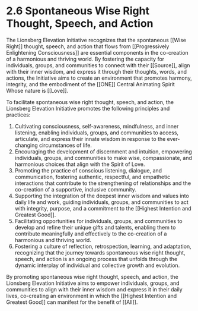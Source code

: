 # 2.6 Spontaneous Wise Right Thought, Speech, and Action

The Lionsberg Elevation Initiative recognizes that the spontaneous [[Wise Right]] thought, speech, and action that flows from [[Progressively Enlightening Consciousness]] are essential components in the co-creation of a harmonious and thriving world. By fostering the capacity for individuals, groups, and communities to connect with their [[Source]], align with their inner wisdom, and express it through their thoughts, words, and actions, the Initiative aims to create an environment that promotes harmony, integrity, and the embodiment of the [[ONE]] Central Animating Spirit Whose nature is [[Love]].

To facilitate spontaneous wise right thought, speech, and action, the Lionsberg Elevation Initiative promotes the following principles and practices:

1.  Cultivating consciousness, self-awareness, mindfulness, and inner listening, enabling individuals, groups, and communities to access, articulate, and express their innate wisdom in response to the ever-changing circumstances of life.
2.  Encouraging the development of discernment and intuition, empowering individuals, groups, and communities to make wise, compassionate, and harmonious choices that align with the Spirit of Love.
3.  Promoting the practice of conscious listening, dialogue, and communication, fostering authentic, respectful, and empathetic interactions that contribute to the strengthening of relationships and the co-creation of a supportive, inclusive community.
4.  Supporting the integration of the deepest inner wisdom and values into daily life and work, guiding individuals, groups, and communities to act with integrity, purpose, and a commitment to the [[Highest Intention and Greatest Good]].
5.  Facilitating opportunities for individuals, groups, and communities to develop and refine their unique gifts and talents, enabling them to contribute meaningfully and effectively to the co-creation of a harmonious and thriving world.
6.  Fostering a culture of reflection, retrospection, learning, and adaptation, recognizing that the journey towards spontaneous wise right thought, speech, and action is an ongoing process that unfolds through the dynamic interplay of individual and collective growth and evolution.

By promoting spontaneous wise right thought, speech, and action, the Lionsberg Elevation Initiative aims to empower individuals, groups, and communities to align with their inner wisdom and express it in their daily lives, co-creating an environment in which the [[Highest Intention and Greatest Good]] can manifest for the benefit of [[All]]. 